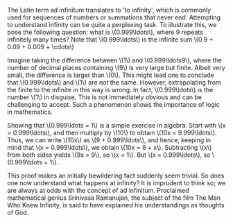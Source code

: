 The Latin term ad infinitum translates to 'to infinity',
which is commonly used for sequences of numbers or
summations that never end. Attempting to understand
infinity can be quite a perplexing task. To illustrate
this, we pose the following question: what is \\(0.999\\ldots\\),
where 9 repeats infinitely many times? Note that \\(0.999\\ldots\\) 
is the infinite sum \\(0.9 + 0.09 + 0.009 + \\cdots\\)

Imagine taking the difference between \\(1\\) and \\(0.999\\ldots9\\),
where the number of decimal places containing \\(9\\) is very large but
finite. Albeit very small, the difference is larger than \\(0\\).
This might lead one to conclude that \\(0.999\\ldots\\) and \\(1\\) are
not the same. However, extrapolating from the finite to the infinite in
this way is wrong. In fact, \\(0.999\\ldots\\) is the number \\(1\\) in
disguise. This is not immediately obvious and can be challenging to
accept. Such a phenomenon shows the importance of logic in mathematics.

Showing that \\(0.999\\ldots = 1\\) is a simple exercise in algebra.
Start with \\(x = 0.999\\ldots\\), and then multiply by \\(10\\) to
obtain \\(10x = 9.999\\ldots\\). Thus, we can write \\(10x\\) as
\\(9 + 0.999\\ldots\\), and hence, keeping in mind that \\(x = 0.999\\ldots\\),
we obtain \\(10x = 9 + x\\). Subtracting \\(x\\) from both sides
yields \\(9x = 9\\), so \\(x = 1\\). But \\(x = 0.999\\ldots\\),
so \\(0.999\\ldots = 1\\).

This proof makes an initially bewildering fact suddenly seem trivial.
So does one now understand what happens at infinity? It is imprudent
to think so; we are always at odds with the concept of ad infinitum.
Proclaimed mathematical genius Srinivasa Ramanujan, the subject of the
film The Man Who Knew Infinity, is said to have explained his
understandings as thoughts of God.
